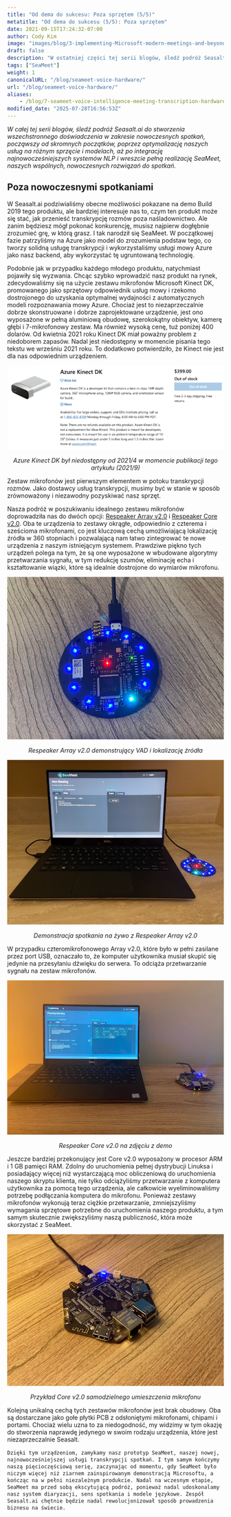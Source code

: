 ```yaml
---
title: "Od dema do sukcesu: Poza sprzętem (5/5)"
metatitle: "Od dema do sukcesu (5/5): Poza sprzętem"
date: 2021-09-15T17:24:32-07:00
author: Cody Kim
image: "images/blog/3-implementing-Microsoft-modern-meetings-and-beyond/SeaMeet animation.gif"
draft: false
description: "W ostatniej części tej serii blogów, śledź podróż Seasalt.ai do stworzenia SeaMeet, naszych wspólnych, nowoczesnych rozwiązań do spotkań."
tags: ["SeaMeet"]
weight: 1 
canonicalURL: "/blog/seameet-voice-hardware/"
url: "/blog/seameet-voice-hardware/"
aliases:
    - /blog/7-seameet-voice-intelligence-meeting-transcription-hardware/
modified_date: "2025-07-28T16:56:53Z"
---
```


*W całej tej serii blogów, śledź podróż Seasalt.ai do stworzenia wszechstronnego doświadczenia w zakresie nowoczesnych spotkań, począwszy od skromnych początków, poprzez optymalizację naszych usług na różnym sprzęcie i modelach, aż po integrację najnowocześniejszych systemów NLP i wreszcie pełną realizację SeaMeet, naszych wspólnych, nowoczesnych rozwiązań do spotkań.*

## Poza nowoczesnymi spotkaniami

W Seasalt.ai podziwialiśmy obecne możliwości pokazane na demo Build 2019 tego produktu, ale bardziej interesuje nas to, czym ten produkt może się stać, jak przenieść transkrypcję rozmów poza naśladownictwo. Ale zanim będziesz mógł pokonać konkurencję, musisz najpierw dogłębnie zrozumieć grę, w którą grasz. I tak narodził się SeaMeet. W początkowej fazie patrzyliśmy na Azure jako model do zrozumienia podstaw tego, co tworzy solidną usługę transkrypcji i wykorzystaliśmy usługi mowy Azure jako nasz backend, aby wykorzystać tę ugruntowaną technologię.

Podobnie jak w przypadku każdego młodego produktu, natychmiast pojawiły się wyzwania. Chcąc szybko wprowadzić nasz produkt na rynek, zdecydowaliśmy się na użycie zestawu mikrofonów Microsoft Kinect DK, promowanego jako sprzętowy odpowiednik usług mowy i rzekomo dostrojonego do uzyskania optymalnej wydajności z automatycznych modeli rozpoznawania mowy Azure. Chociaż jest to niezaprzeczalnie dobrze skonstruowane i dobrze zaprojektowane urządzenie, jest ono wyposażone w pełną aluminiową obudowę, szerokokątny obiektyw, kamerę głębi i 7-mikrofonowy zestaw. Ma również wysoką cenę, tuż poniżej 400 dolarów. Od kwietnia 2021 roku Kinect DK miał poważny problem z niedoborem zapasów. Nadal jest niedostępny w momencie pisania tego tekstu we wrześniu 2021 roku. To dodatkowo potwierdziło, że Kinect nie jest dla nas odpowiednim urządzeniem.

<center>
<img src="/images/blog/7-seameet-voice-intelligence-meeting-transcription-hardware/kinect_store_page.png"/>

*Azure Kinect DK był niedostępny od 2021/4 w momencie publikacji tego artykułu (2021/9)*
</center>

Zestaw mikrofonów jest pierwszym elementem w potoku transkrypcji rozmów. Jako dostawcy usług transkrypcji, musimy być w stanie w sposób zrównoważony i niezawodny pozyskiwać nasz sprzęt.

Nasza podróż w poszukiwaniu idealnego zestawu mikrofonów doprowadziła nas do dwóch opcji: [Respeaker Array v2.0](https://www.seeedstudio.com/ReSpeaker-Mic-Array-v2-0.html) i [Respeaker Core v2.0](https://www.seeedstudio.com/ReSpeaker-Core-v2-0.html). Oba te urządzenia to zestawy okrągłe, odpowiednio z czterema i sześcioma mikrofonami, co jest kluczową cechą umożliwiającą lokalizację źródła w 360 stopniach i pozwalającą nam łatwo zintegrować te nowe urządzenia z naszym istniejącym systemem. Prawdziwe piękno tych urządzeń polega na tym, że są one wyposażone w wbudowane algorytmy przetwarzania sygnału, w tym redukcję szumów, eliminację echa i kształtowanie wiązki, które są idealnie dostrojone do wymiarów mikrofonu.

<center>
<img src="/images/blog/7-seameet-voice-intelligence-meeting-transcription-hardware/respeaker_array.png" alt="Respeaker Array v2.0 demonstrujący VAD i lokalizację źródła"/>

*Respeaker Array v2.0 demonstrujący VAD i lokalizację źródła*
</center>

<center>
<img src="/images/blog/7-seameet-voice-intelligence-meeting-transcription-hardware/array_demo.jpg" alt="Demonstracja spotkania na żywo z Respeaker Array v2.0"/>

*Demonstracja spotkania na żywo z Respeaker Array v2.0*
</center>

W przypadku czteromikrofonowego Array v2.0, które było w pełni zasilane przez port USB, oznaczało to, że komputer użytkownika musiał skupić się jedynie na przesyłaniu dźwięku do serwera. To odciąża przetwarzanie sygnału na zestaw mikrofonów.


<center>
<img src="/images/blog/7-seameet-voice-intelligence-meeting-transcription-hardware/core_demo.png" alt="Respeaker Core v2.0 na zdjęciu z demo"/>

*Respeaker Core v2.0 na zdjęciu z demo*
</center>

Jeszcze bardziej przekonujący jest Core v2.0 wyposażony w procesor ARM i 1 GB pamięci RAM. Zdolny do uruchomienia pełnej dystrybucji Linuksa i posiadający więcej niż wystarczającą moc obliczeniową do uruchomienia naszego skryptu klienta, nie tylko odciążyliśmy przetwarzanie z komputera użytkownika za pomocą tego urządzenia, ale całkowicie wyeliminowaliśmy potrzebę podłączania komputera do mikrofonu. Ponieważ zestawy mikrofonów wykonują teraz ciężkie przetwarzanie, zmniejszyliśmy wymagania sprzętowe potrzebne do uruchomienia naszego produktu, a tym samym skutecznie zwiększyliśmy naszą publiczność, która może skorzystać z SeaMeet.

<center>
<img src="/images/blog/7-seameet-voice-intelligence-meeting-transcription-hardware/respeaker_core.png" alt="Przykład Core v2.0 samodzielnego umieszczenia mikrofonu"/>

*Przykład Core v2.0 samodzielnego umieszczenia mikrofonu*
</center>

Kolejną unikalną cechą tych zestawów mikrofonów jest brak obudowy. Oba są dostarczane jako gołe płytki PCB z odsłoniętymi mikrofonami, chipami i portami. Chociaż wielu uzna to za niedogodność, my widzimy w tym okazję do stworzenia naprawdę jedynego w swoim rodzaju urządzenia, które jest niezaprzeczalnie Seasalt.

    Dzięki tym urządzeniom, zamykamy nasz prototyp SeaMeet, naszej nowej, najnowocześniejszej usługi transkrypcji spotkań. I tym samym kończymy naszą pięcioczęściową serię, zaczynając od momentu, gdy SeaMeet było niczym więcej niż ziarnem zainspirowanym demonstracją Microsoftu, a kończąc na w pełni niezależnym produkcie. Nadal na wczesnym etapie, SeaMeet ma przed sobą ekscytującą podróż, ponieważ nadal udoskonalamy nasz system diaryzacji, sens spotkania i modele językowe. Zespół Seasalt.ai chętnie będzie nadal rewolucjonizował sposób prowadzenia biznesu na świecie.
